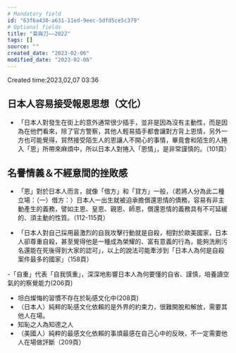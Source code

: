 ```yaml
---
# Mandatory field
id: "63f6a430-a631-11ed-9eec-5dfd5ce5c379"
# Optional fields
title: "菊與刀——2022"
tags: []
source: ""
created_date: "2023-02-06"
modified_date: "2023-02-06"
---
```

Created time:2023,02,07 03:36

## 日本人容易接受報恩思想（文化）
- 「日本人對發生在街上的意外通常很少插手，並非是因為沒有主動性，而是因為在他們看來，除了官方警察，其他人輕易插手都會讓對方背上恩情，另外一方也可能覺得，貿然接受陌生人的恩讓人不開心的事情，畢竟會和陌生的人捲入「恩」所帶來麻煩中，所以日本人對捲入「恩情」，是非常謹慎的。（101頁）


## 名譽情義＆不經意間的挫敗感

- 「恩」對於日本人而言，就像「借方」和「貸方」一般，（若將人分為此二種立場：（一）借方：）日本人一出生就被迫承擔償還恩情的債務，容易有非主動產生的義務，譬如主恩、皇恩、親恩、師恩，償還恩情的義務具有不可延緩的、須主動的性質。（112-115頁）

- 「日本人對自己採用最激烈的自我攻擊行動就是自殺，相對於歐美國家，日本人卻尊重自殺，甚至覺得他是一種成為榮耀的、富有意義的行為，能夠洗刷污名還能在死後得到大家的認可」，以上的說法可能牽涉到「日本人為何是自殺案件最多的國家」（158頁）

-「自重」代表「自我慎重」，深深地影響日本人為何要懂的自省、謹慎，培養讀空氣的的察覺能力(206頁)

- 坦白燦悔的習慣不存在於恥感文化中(208頁) 
- （日本人）純粹的恥感文化依賴的是外界的約束力，很難開脫和解放，需要其他人在場。
- 知恥之人為知德之人
- （美國人）純粹的最感文化依賴的事煩最感在自己心中的反映，不一定需要他人在場做評斷（209頁） 